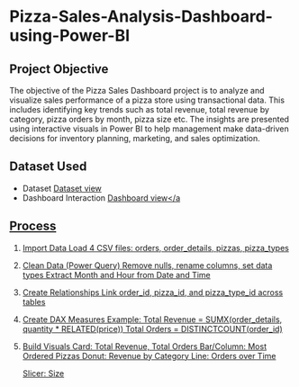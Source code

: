 # Pizza-Sales-Analysis-Dashboard-using-Power-BI
## Project Objective
The objective of the Pizza Sales Dashboard project is to analyze and visualize sales performance of a pizza store using transactional data. This includes identifying key trends such as total revenue, total revenue by category, pizza orders by month, pizza size etc. The insights are presented using interactive visuals in Power BI to help management make data-driven decisions for inventory planning, marketing, and sales optimization.
## Dataset Used
- Dataset <a href="https://github.com/Priyanshu-Singh30/Pizza-Sales-Analysis-Dashboard-using-Power-BI/blob/main/pizza_sales%20(1)%20(1).zip">Dataset view</a>
- Dashboard Interaction <a href="https://github.com/Priyanshu-Singh30/Pizza-Sales-Analysis-Dashboard-using-Power-BI/blob/main/Pizza_Sales01.pbix">Dashboard view</a
## Process
1. Import Data
   Load 4 CSV files: orders, order_details, pizzas, pizza_types
2. Clean Data (Power Query)
   Remove nulls, rename columns, set data types
   Extract Month and Hour from Date and Time
3. Create Relationships
   Link order_id, pizza_id, and pizza_type_id across tables
4. Create DAX Measures
   Example:
   Total Revenue = SUMX(order_details, quantity * RELATED(price))
   Total Orders = DISTINCTCOUNT(order_id)
5. Build Visuals
   Card: Total Revenue, Total Orders
   Bar/Column: Most Ordered Pizzas
   Donut: Revenue by Category
   Line: Orders over Time

   Slicer: Size
